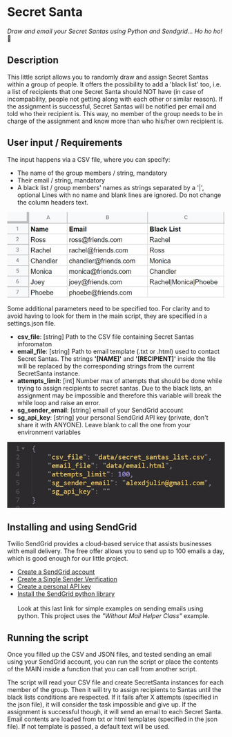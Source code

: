 # Secret Santa
_Draw and email your Secret Santas using Python and Sendgrid... Ho ho ho!_ 🎅

## Description
This little script allows you to randomly draw and assign Secret Santas within a group of people. It offers the possibility to add a 'black list' too, i.e. a list of recipients that one Secret Santa should NOT have (in case of incompability, people not getting along with each other or similar reason). If the assignment is successful, Secret Santas will be notified per email and told who their recipient is. This way, no member of the group needs to be in charge of the assignment and know more than who his/her own recipient is.

## User input / Requirements
The input happens via a CSV file, where you can specify:
+ The name of the group members / string, mandatory
+ Their email / string, mandatory
+ A black list / group members' names as strings separated by a '|', optional
Lines with no name and blank lines are ignored. Do not change the column headers text.

<p align="center">
  <img src="readme/csv_file.jpg" width="657"></a>
</p>

Some additional parameters need to be specified too. For clarity and to avoid having to look for them in the main script, they are specified in a settings.json file.

+ **csv_file**: [string] Path to the CSV file containing Secret Santas inforomaton
+ **email_file**: [string] Path to email template (.txt or .html) used to contact Secret Santas. The strings **'[NAME]'** and **'[RECIPIENT]'** inside the file will be replaced by the corresponding strings from the current SecretSanta instance.
+ **attempts_limit**: [int] Number max of attempts that should be done while trying to assign recipients to secret santas. Due to the black lists, an assignment may be impossible and therefore this variable will break the while loop and raise an error.
+ **sg_sender_email**: [string] email of your SendGrid account
+ **sg_api_key**: [string] your personal SendGrid API key (private, don't share it with ANYONE). Leave blank to call the one from your environment variables

<p align="center">
  <img src="readme/settings_json.jpg" width="688"></a>
</p>

## Installing and using SendGrid
Twilio SendGrid provides a cloud-based service that assists businesses with email delivery. The free offer allows you to send up to 100 emails a day, which is good enough for our little project.
+ [Create a SendGrid account](https://sendgrid.com/free/) 
+ [Create a Single Sender Verification](https://docs.sendgrid.com/ui/sending-email/sender-verification) 
+ [Create a personal API key](https://docs.sendgrid.com/ui/account-and-settings/api-keys) 
+ [Install the SendGrid python library](https://github.com/sendgrid/sendgrid-python) <br/><br/>
Look at this last link for simple examples on sending emails using python. This project uses the *"Without Mail Helper Class"* example.

## Running the script
Once you filled up the CSV and JSON files, and tested sending an email using your SendGrid account, you can run the script or place the contents of the MAIN inside a function that you can call from another script.

The script will read your CSV file and create SecretSanta instances for each member of the group. Then it will try to assign recipients to Santas until the black lists conditions are respected. If it fails after X attempts (specified in the json file), it will consider the task impossible and give up. If the assignment is successful though, it will send an email to each Secret Santa. Email contents are loaded from txt or html templates (specified in the json file). If not template is passed, a default text will be used.
